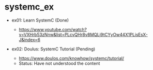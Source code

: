 # systemc_ex

* ex01: Learn SystemC (Done)
  * https://www.youtube.com/watch?v=VXHrb53zNnw&list=PLcvQHr8v8MQLj9tCYyOw44X1PLisEsX-J&index=6

* ex02: Doulus: SystemC Tutorial (Pending)
  * https://www.doulos.com/knowhow/systemc/tutorial/
  * Status: Have not understood the content
